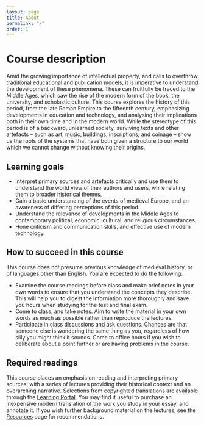 ```yaml
---
layout: page
title: About
permalink: "/"
order: 1
---
```


# Course description

Amid the growing importance of intellectual property, and calls to overthrow traditional educational and publication models, it is imperative to understand the development of these phenomena. These can fruitfully be traced to the Middle Ages, which saw the rise of the modern form of the book, the university, and scholastic culture. This course explores the history of this period, from the late Roman Empire to the fifteenth century, emphasizing developments in education and technology, and analysing their implications both in their own time and in the modern world. While the stereotype of this period is of a backward, unlearned society, surviving texts and other artefacts – such as art, music, buildings, inscriptions, and coinage – show us the roots of the systems that have both given a structure to our world which we cannot change without knowing their origins.

## Learning goals

- Interpret primary sources and artefacts critically and use them to understand the world view of their authors and users, while relating them to broader historical themes.
- Gain a basic understanding of the events of medieval Europe, and an awareness of differing perceptions of this period.
- Understand the relevance of developments in the Middle Ages to contemporary political, economic, cultural, and religious circumstances.
- Hone criticism and communication skills, and effective use of modern technology.

## How to succeed in this course

This course does not presume previous knowledge of medieval history, or of languages other than English. You are expected to do the following:

- Examine the course readings before class and make brief notes in your own words to ensure that you understand the concepts they describe. This will help you to digest the information more thoroughly and save you hours when studying for the test and final exam.
- Come to class, and take notes. Aim to write the material in your own words as much as possible rather than reproduce the lectures.
- Participate in class discussions and ask questions. Chances are that someone else is wondering the same thing as you, regardless of how silly you might think it sounds. Come to office hours if you wish to deliberate about a point further or are having problems in the course.

## Required readings

This course places an emphasis on reading and interpreting primary sources, with a series of lectures providing their historical context and an overarching narrative. Selections from copyrighted translations are available through the [Learning Portal](https://portal.utoronto.ca/). You may find it useful to purchase an inexpensive modern translation of the work you study in your essay, and annotate it. If you wish further background material on the lectures, see the [Resources](./resources/) page for recommendations.
